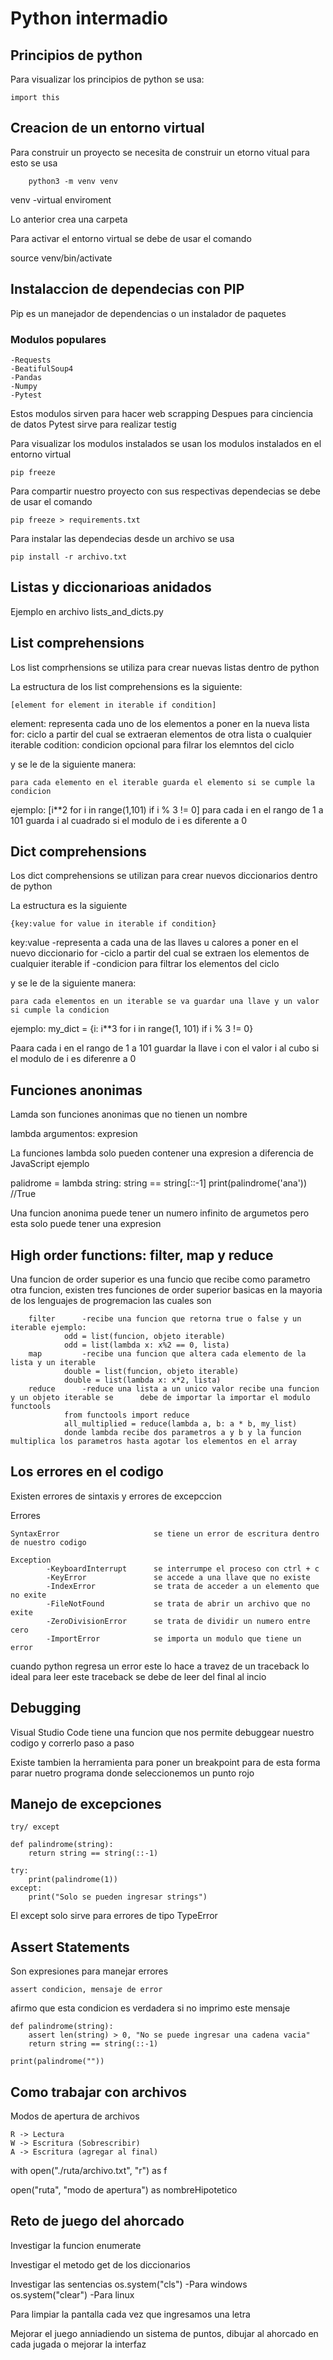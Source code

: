 # Python intermadio

## Principios de python

Para visualizar los principios de python se usa:

    import this

## Creacion de un entorno virtual

Para construir un proyecto se necesita de construir un etorno vitual para esto se usa

        python3 -m venv venv

venv    -virtual enviroment

Lo anterior crea una carpeta

Para activar el entorno virtual se debe de usar el comando

source venv/bin/activate

## Instalaccion de dependecias con PIP

Pip es un manejador de dependencias o un instalador de paquetes

### Modulos populares

    -Requests
    -BeatifulSoup4
    -Pandas
    -Numpy
    -Pytest

Estos modulos sirven para hacer web scrapping
Despues para cinciencia de datos
Pytest sirve para realizar testig

Para visualizar los modulos instalados se usan los modulos instalados en el entorno virtual

    pip freeze

Para compartir nuestro proyecto con sus respectivas dependecias se debe de usar el comando

    pip freeze > requirements.txt

Para instalar las dependecias desde un archivo se usa

    pip install -r archivo.txt

## Listas y diccionarioas anidados

Ejemplo en archivo lists_and_dicts.py

## List comprehensions

Los list comprhensions se utiliza para crear nuevas listas dentro de python

La estructura de los list comprehensions es la siguiente:

    [element for element in iterable if condition]

element: representa cada uno de los elementos a poner en la nueva lista
for: ciclo a partir del cual se extraeran elementos de otra lista o cualquier iterable
codition: condicion opcional para filrar los elemntos del ciclo

y se le de la siguiente manera:

    para cada elemento en el iterable guarda el elemento si se cumple la condicion

ejemplo:
    [i**2 for i in range(1,101) if i % 3 != 0]
    para cada i en el rango de 1 a 101 guarda i al cuadrado si el modulo de i es diferente a 0

## Dict comprehensions

Los dict comprehensions se utilizan para crear nuevos diccionarios dentro de python

La estructura es la siguiente

    {key:value for value in iterable if condition}

key:value   -representa a cada una de las llaves u calores a poner en el nuevo diccionario
for         -ciclo a partir del cual se extraen los elementos de cualquier iterable
if          -condicion para filtrar los elementos del ciclo

y se le de la siguiente manera:

    para cada elementos en un iterable se va guardar una llave y un valor si cumple la condicion

ejemplo:
    my_dict = {i: i**3 for i in range(1, 101) if i % 3 != 0}

Paara cada i en el rango de 1 a 101 guardar la llave i con el valor i al cubo si el modulo de i es diferenre a 0

## Funciones anonimas

Lamda son funciones anonimas que no tienen un nombre

lambda argumentos: expresion

La funciones lambda solo pueden contener una expresion a diferencia de JavaScript ejemplo

palidrome = lambda string: string == string[::-1]
print(palindrome('ana')) //True

Una funcion anonima puede tener un numero infinito de argumetos pero esta solo puede tener una expresion

## High order functions: filter, map y reduce

Una funcion de order superior es una funcio que recibe como parametro otra funcion, existen tres funciones de order superior basicas en la mayoria de los lenguajes de progremacion las cuales son

        filter      -recibe una funcion que retorna true o false y un iterable ejemplo:
                odd = list(funcion, objeto iterable)
                odd = list(lambda x: x%2 == 0, lista)
        map         -recibe una funcion que altera cada elemento de la lista y un iterable
                double = list(funcion, objeto iterable)
                double = list(lambda x: x*2, lista)
        reduce      -reduce una lista a un unico valor recibe una funcion y un objeto iterable se      debe de importar la importar el modulo functools
                from functools import reduce
                all_multiplied = reduce(lambda a, b: a * b, my_list)
                donde lambda recibe dos parametros a y b y la funcion multiplica los parametros hasta agotar los elementos en el array

## Los errores en el codigo

Existen errores de sintaxis y errores de excepccion

Errores

    SyntaxError                     se tiene un error de escritura dentro de nuestro codigo

    Exception
            -KeyboardInterrupt      se interrumpe el proceso con ctrl + c
            -KeyError               se accede a una llave que no existe
            -IndexError             se trata de acceder a un elemento que no exite
            -FileNotFound           se trata de abrir un archivo que no exite
            -ZeroDivisionError      se trata de dividir un numero entre cero
            -ImportError            se importa un modulo que tiene un error

cuando python regresa un error este lo hace a travez de un traceback lo ideal para leer este traceback se debe de leer del final al incio

## Debugging

Visual Studio Code tiene una funcion que nos permite debuggear nuestro codigo y correrlo paso a paso

Existe tambien la herramienta para poner un breakpoint para de esta forma parar nuetro programa donde seleccionemos un punto rojo

## Manejo de excepciones

    try/ except

    def palindrome(string):
        return string == string(::-1)

    try:
        print(palindrome(1))
    except:
        print("Solo se pueden ingresar strings")

El except solo sirve para errores de tipo TypeError

## Assert Statements

Son expresiones para manejar errores

    assert condicion, mensaje de error

afirmo que esta condicion es verdadera si no imprimo este mensaje

    def palindrome(string):
        assert len(string) > 0, "No se puede ingresar una cadena vacia"
        return string == string(::-1)

    print(palindrome(""))

## Como trabajar con archivos

Modos de apertura de archivos

    R -> Lectura
    W -> Escritura (Sobrescribir)
    A -> Escritura (agregar al final)

with open("./ruta/archivo.txt", "r") as f

open("ruta", "modo de apertura") as nombreHipotetico

## Reto de juego del ahorcado

Investigar la funcion enumerate

Investigar el metodo get de los diccionarios

Investigar las sentencias
        os.system("cls")    -Para windows
        os.system("clear")  -Para linux

Para limpiar la pantalla cada vez que ingresamos una letra

Mejorar el juego anniadiendo un sistema de puntos, dibujar al ahorcado en cada jugada o mejorar la interfaz